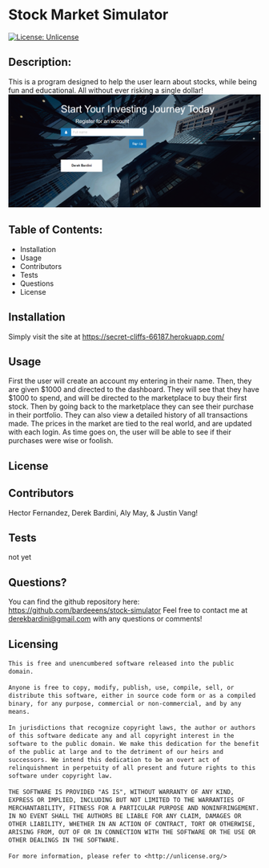 # **Stock Market Simulator** 
[![License: Unlicense](https://img.shields.io/badge/license-Unlicense-blue.svg)](http://unlicense.org/) 
## Description:
This is a program designed to help the user learn about stocks, while being fun and educational. All without ever risking a single dollar! 
![Page Preview](preview.png)
  ## Table of Contents: 
* Installation 
* Usage 
* Contributors 
* Tests 
* Questions 
* License 
## Installation 
Simply visit the site at https://secret-cliffs-66187.herokuapp.com/ 
## Usage 
First the user will create an account my entering in their name. Then, they are given $1000 and directed to the dashboard. They will see that they have $1000 to spend, and will be directed to the marketplace to buy their first stock. Then by going back to the marketplace they can see their purchase in their portfolio. They can also view a detailed history of all transactions made. The prices in the market are tied to the real world, and are updated with each login. As time goes on, the user will be able to see if their purchases were wise or foolish.  

## License 
## Contributors 
Hector Fernandez, Derek Bardini, Aly May, & Justin Vang! 
## Tests 
not yet 
## Questions? 

 You can find the github repository here: 
https://github.com/bardeeens/stock-simulator 
 Feel free to contact me at derekbardini@gmail.com with any questions or comments! 

## Licensing 
    This is free and unencumbered software released into the public domain.

    Anyone is free to copy, modify, publish, use, compile, sell, or
    distribute this software, either in source code form or as a compiled
    binary, for any purpose, commercial or non-commercial, and by any
    means.
    
    In jurisdictions that recognize copyright laws, the author or authors
    of this software dedicate any and all copyright interest in the
    software to the public domain. We make this dedication for the benefit
    of the public at large and to the detriment of our heirs and
    successors. We intend this dedication to be an overt act of
    relinquishment in perpetuity of all present and future rights to this
    software under copyright law.
    
    THE SOFTWARE IS PROVIDED "AS IS", WITHOUT WARRANTY OF ANY KIND,
    EXPRESS OR IMPLIED, INCLUDING BUT NOT LIMITED TO THE WARRANTIES OF
    MERCHANTABILITY, FITNESS FOR A PARTICULAR PURPOSE AND NONINFRINGEMENT.
    IN NO EVENT SHALL THE AUTHORS BE LIABLE FOR ANY CLAIM, DAMAGES OR
    OTHER LIABILITY, WHETHER IN AN ACTION OF CONTRACT, TORT OR OTHERWISE,
    ARISING FROM, OUT OF OR IN CONNECTION WITH THE SOFTWARE OR THE USE OR
    OTHER DEALINGS IN THE SOFTWARE.
    
    For more information, please refer to <http://unlicense.org/>